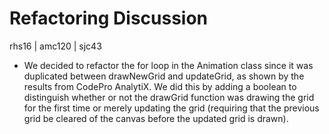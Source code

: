Refactoring Discussion
=======================

rhs16 | amc120 | sjc43

* We decided to refactor the for loop in the Animation class since it was duplicated between drawNewGrid and updateGrid, as shown by the results from CodePro AnalytiX. We did this by adding a boolean to distinguish whether or not the drawGrid function was drawing the grid for the first time or merely updating the grid (requiring that the previous grid be cleared of the canvas before the updated grid is drawn). 